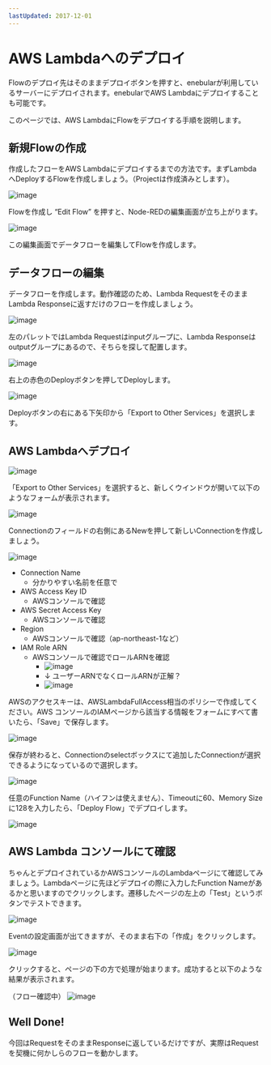 ```yaml
---
lastUpdated: 2017-12-01
---
```


# AWS Lambdaへのデプロイ

Flowのデプロイ先はそのままデプロイボタンを押すと、enebularが利用しているサーバーにデプロイされます。enebularでAWS Lambdaにデプロイすることも可能です。

このページでは、AWS LambdaにFlowをデプロイする手順を説明します。

## 新規Flowの作成

作成したフローをAWS Lambdaにデプロイするまでの方法です。まずLambdaへDeployするFlowを作成しましょう。（Projectは作成済みとします）。

![image](/_asset/images/Deploy/DeployFlow/Lambda/deploy-deployflow-lambda_01.png)

Flowを作成し “Edit Flow” を押すと、Node-REDの編集画面が立ち上がります。

![image](/_asset/images/Deploy/DeployFlow/Lambda/deploy-deployflow-lambda_02.png)

この編集画面でデータフローを編集してFlowを作成します。

## データフローの編集

データフローを作成します。動作確認のため、Lambda RequestをそのままLambda Responseに返すだけのフローを作成しましょう。

![image](/_asset/images/Deploy/DeployFlow/Lambda/deploy-deployflow-lambda_03.png)

左のパレットではLambda Requestはinputグループに、Lambda Responseはoutputグループにあるので、そちらを探して配置します。

![image](/_asset/images/Deploy/DeployFlow/Lambda/deploy-deployflow-lambda_04.png)

右上の赤色のDeployボタンを押してDeployします。

![image](/_asset/images/Deploy/DeployFlow/Lambda/deploy-deployflow-lambda_05.png)

Deployボタンの右にある下矢印から「Export to Other Services」を選択します。

## AWS Lambdaへデプロイ

![image](/_asset/images/Deploy/DeployFlow/Lambda/deploy-deployflow-lambda_06.png)

「Export to Other Services」を選択すると、新しくウインドウが開いて以下のようなフォームが表示されます。

![image](/_asset/images/Deploy/DeployFlow/Lambda/deploy-deployflow-lambda_07.png)

Connectionのフィールドの右側にあるNewを押して新しいConnectionを作成しましょう。

![image](/_asset/images/Deploy/DeployFlow/Lambda/deploy-deployflow-lambda_08.png)

* Connection Name
    * 分かりやすい名前を任意で
* AWS Access Key ID
    * AWSコンソールで確認
* AWS Secret Access Key
    * AWSコンソールで確認
* Region
    * AWSコンソールで確認（ap-northeast-1など）
* IAM Role ARN
    *  AWSコンソールで確認でロールARNを確認
        * ![image](/_asset/images/Deploy/DeployFlow/Lambda/deploy-deployflow-lambda_09.png)
        * ↓ ユーザーARNでなくロールARNが正解？
        * ![image](/_asset/images/Deploy/DeployFlow/Lambda/deploy-deployflow-lambda_10.png)


AWSのアクセスキーは、AWSLambdaFullAccess相当のポリシーで作成してください。AWS コンソールのIAMページから該当する情報をフォームにすべて書いたら、「Save」で保存します。

![image](/_asset/images/Deploy/DeployFlow/Lambda/deploy-deployflow-lambda_11.png)

保存が終わると、Connectionのselectボックスにて追加したConnectionが選択できるようになっているので選択します。

![image](/_asset/images/Deploy/DeployFlow/Lambda/deploy-deployflow-lambda_12.png)

任意のFunction Name（ハイフンは使えません）、Timeoutに60、Memory Sizeに128を入力したら、「Deploy Flow」でデプロイします。

![image](/_asset/images/Deploy/DeployFlow/Lambda/deploy-deployflow-lambda_13.png)

## AWS Lambda コンソールにて確認

ちゃんとデプロイされているかAWSコンソールのLambdaページにて確認してみましょう。Lambdaページに先ほどデプロイの際に入力したFunction Nameがあるかと思いますのでクリックします。遷移したページの左上の「Test」というボタンでテストできます。

![image](/_asset/images/Deploy/DeployFlow/Lambda/deploy-deployflow-lambda_14.png)

Eventの設定画面が出てきますが、そのまま右下の「作成」をクリックします。

![image](/_asset/images/Deploy/DeployFlow/Lambda/deploy-deployflow-lambda_15.png)

クリックすると、ページの下の方で処理が始まります。成功すると以下のような結果が表示されます。

（フロー確認中）
![image](/_asset/images/Deploy/DeployFlow/Lambda/deploy-deployflow-lambda_16.png)

## Well Done!

今回はRequestをそのままResponseに返しているだけですが、実際はRequestを契機に何かしらのフローを動かします。
